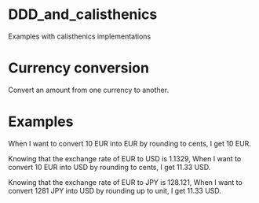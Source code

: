 # DDD_and_calisthenics
Examples with calisthenics implementations

# Currency conversion
Convert an amount from one currency to another.

# Examples 
When I want to convert 10 EUR into EUR by rounding to cents,
I get 10 EUR.

Knowing that the exchange rate of EUR to USD is 1.1329,
When I want to convert 10 EUR into USD by rounding to cents,
I get 11.33 USD.

Knowing that the exchange rate of EUR to JPY is 128.121,
When I want to convert 1281 JPY into USD by rounding up to unit,
I get 11.33 USD.

